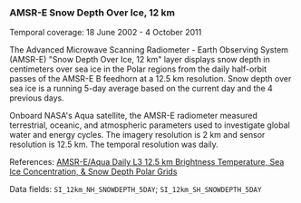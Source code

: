 ### AMSR-E Snow Depth Over Ice, 12 km
Temporal coverage: 18 June 2002 - 4 October 2011

The Advanced Microwave Scanning Radiometer - Earth Observing System (AMSR-E) "Snow Depth Over Ice, 12 km" layer displays snow depth in centimeters over sea ice in the Polar regions from the daily half-orbit passes of the AMSR-E B feedhorn at a 12.5 km resolution. Snow depth over sea ice is a running 5-day average based on the current day and the 4 previous days.

Onboard NASA's Aqua satellite, the AMSR-E radiometer measured terrestrial, oceanic, and atmospheric parameters used to investigate global water and energy cycles. The imagery resolution is 2 km and sensor resolution is 12.5 km. The temporal resolution was daily.

References: [AMSR-E/Aqua Daily L3 12.5 km Brightness Temperature, Sea Ice Concentration, & Snow Depth Polar Grids](https://nsidc.org/data/ae_si12)

Data fields: `SI_12km_NH_SNOWDEPTH_5DAY`; `SI_12km_SH_SNOWDEPTH_5DAY`
